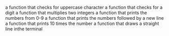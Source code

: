 a function that checks for uppercase character
a function that checks for a digit
a function that multiplies two integers
a function that prints the numbers from 0-9
a function that prints the numbers followed by a new line
a function that prints 10 times the number
a function that draws a straight line inthe terminal
